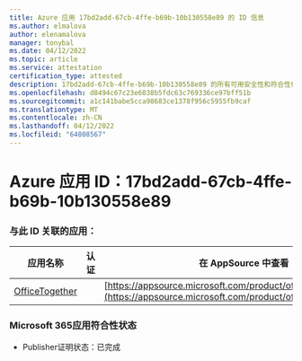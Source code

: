 ```yaml
---
title: Azure 应用 17bd2add-67cb-4ffe-b69b-10b130558e89 的 ID 信息
ms.author: elmalova
author: elenamalova
manager: tonybal
ms.date: 04/12/2022
ms.topic: article
ms.service: attestation
certification_type: attested
description: 17bd2add-67cb-4ffe-b69b-10b130558e89 的所有可用安全性和符合性信息信息。
ms.openlocfilehash: d8494c67c23e6038b5fdc63c769336ce97bff51b
ms.sourcegitcommit: a1c141babe5cca98683ce1378f956c5955fb9caf
ms.translationtype: MT
ms.contentlocale: zh-CN
ms.lasthandoff: 04/12/2022
ms.locfileid: "64808567"
---
```

# <a name="azure-app-id-17bd2add-67cb-4ffe-b69b-10b130558e89"></a>Azure 应用 ID：17bd2add-67cb-4ffe-b69b-10b130558e89


### <a name="apps-associated-with-this-id"></a>与此 ID 关联的应用：
| **应用名称** | **认证** | **在 AppSource 中查看** |
|--------------|---------------|-----------------------|
| [OfficeTogether](../forward/WA200003767.md) |  | [https://appsource.microsoft.com/product/office/WA200003767](https://appsource.microsoft.com/product/office/WA200003767) |

### <a name="microsoft-365-app-compliance-status"></a>Microsoft 365应用符合性状态
- Publisher证明状态：已完成
